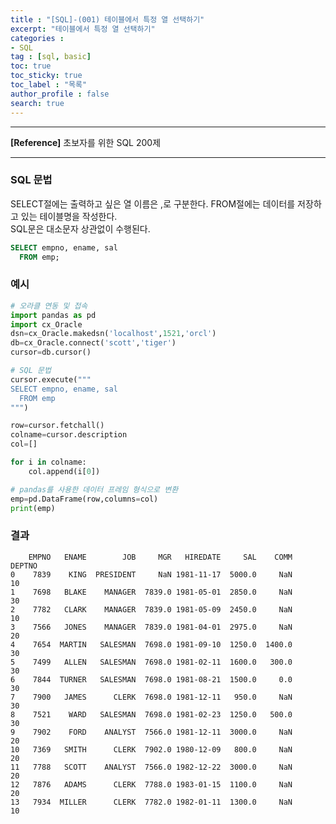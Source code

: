 ```yaml
---
title : "[SQL]-(001) 테이블에서 특정 열 선택하기"
excerpt: "테이블에서 특정 열 선택하기"
categories :
- SQL
tag : [sql, basic]
toc: true
toc_sticky: true
toc_label : "목록"
author_profile : false
search: true
---
```


---
**[Reference]** 초보자를 위한 SQL 200제

---
### SQL 문법
SELECT절에는 출력하고 싶은 열 이름은 ,로 구분한다.
FROM절에는 데이터를 저장하고 있는 테이블명을 작성한다.  
SQL문은 대소문자 상관없이 수행된다.
```sql
SELECT empno, ename, sal
  FROM emp;
```


### 예시
```python
# 오라클 연동 및 접속
import pandas as pd
import cx_Oracle
dsn=cx_Oracle.makedsn('localhost',1521,'orcl')
db=cx_Oracle.connect('scott','tiger')
cursor=db.cursor()

# SQL 문법
cursor.execute("""
SELECT empno, ename, sal
  FROM emp
""")

row=cursor.fetchall()
colname=cursor.description
col=[]

for i in colname:
    col.append(i[0])

# pandas를 사용한 데이터 프레임 형식으로 변환
emp=pd.DataFrame(row,columns=col)
print(emp)
```
### 결과

        EMPNO   ENAME        JOB     MGR   HIREDATE     SAL    COMM  DEPTNO
    0    7839    KING  PRESIDENT     NaN 1981-11-17  5000.0     NaN      10
    1    7698   BLAKE    MANAGER  7839.0 1981-05-01  2850.0     NaN      30
    2    7782   CLARK    MANAGER  7839.0 1981-05-09  2450.0     NaN      10
    3    7566   JONES    MANAGER  7839.0 1981-04-01  2975.0     NaN      20
    4    7654  MARTIN   SALESMAN  7698.0 1981-09-10  1250.0  1400.0      30
    5    7499   ALLEN   SALESMAN  7698.0 1981-02-11  1600.0   300.0      30
    6    7844  TURNER   SALESMAN  7698.0 1981-08-21  1500.0     0.0      30
    7    7900   JAMES      CLERK  7698.0 1981-12-11   950.0     NaN      30
    8    7521    WARD   SALESMAN  7698.0 1981-02-23  1250.0   500.0      30
    9    7902    FORD    ANALYST  7566.0 1981-12-11  3000.0     NaN      20
    10   7369   SMITH      CLERK  7902.0 1980-12-09   800.0     NaN      20
    11   7788   SCOTT    ANALYST  7566.0 1982-12-22  3000.0     NaN      20
    12   7876   ADAMS      CLERK  7788.0 1983-01-15  1100.0     NaN      20
    13   7934  MILLER      CLERK  7782.0 1982-01-11  1300.0     NaN      10
    

